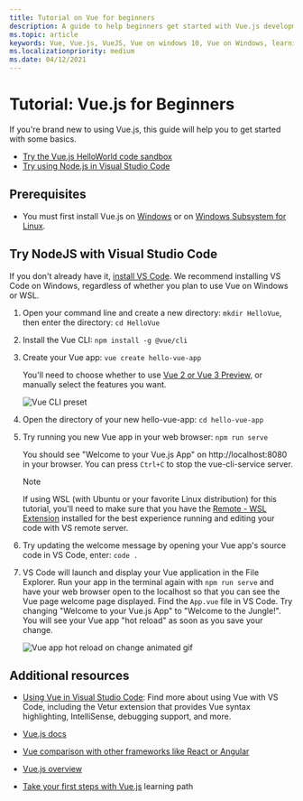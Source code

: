 ```yaml
---
title: Tutorial on Vue for beginners
description: A guide to help beginners get started with Vue.js development on Windows.
ms.topic: article
keywords: Vue, Vue.js, VueJS, Vue on windows 10, Vue on Windows, learning vue, vue with windows, vue on windows for beginners, develop with vue on windows
ms.localizationpriority: medium
ms.date: 04/12/2021
---
```


# Tutorial: Vue.js for Beginners

If you're brand new to using Vue.js, this guide will help you to get started with some basics.

- [Try the Vue.js HelloWorld code sandbox](https://codesandbox.io/s/github/vuejs/vuejs.org/tree/master/src/v2/examples/vue-20-hello-world)
- [Try using Node.js in Visual Studio Code](#try-nodejs-with-visual-studio-code)

## Prerequisites

- You must first install Vue.js on [Windows](./vue-on-windows.md) or on [Windows Subsystem for Linux](./vue-on-wsl.md).

## Try NodeJS with Visual Studio Code

If you don't already have it, [install VS Code](https://code.visualstudio.com/download). We recommend installing VS Code on Windows, regardless of whether you plan to use Vue on Windows or WSL.

1. Open your command line and create a new directory: `mkdir HelloVue`, then enter the directory: `cd HelloVue`

2. Install the Vue CLI: `npm install -g @vue/cli`

3. Create your Vue app: `vue create hello-vue-app`

    You'll need to choose whether to use [Vue 2  or Vue 3 Preview](https://v3.vuejs.org/guide/migration/introduction.html#overview), or manually select the features you want.

    ![Vue CLI preset](../../images/vue-cli-preset.png)

4. Open the directory of your new hello-vue-app: `cd hello-vue-app`

5. Try running you new Vue app in your web browser: `npm run serve`

    You should see "Welcome to your Vue.js App" on http://localhost:8080 in your browser. You can press `Ctrl+C` to stop the vue-cli-service server.

    > [!NOTE]
    > If using WSL (with Ubuntu or your favorite Linux distribution) for this tutorial, you'll need to make sure that you have the [Remote - WSL Extension](https://marketplace.visualstudio.com/items?itemName=ms-vscode-remote.remote-wsl) installed for the best experience running and editing your code with VS remote server.

6. Try updating the welcome message by opening your Vue app's source code in VS Code, enter: `code .`

7. VS Code will launch and display your Vue application in the File Explorer. Run your app in the terminal again with `npm run serve` and have your web browser open to the localhost so that you can see the Vue page welcome page displayed. Find the `App.vue` file in VS Code. Try changing "Welcome to your Vue.js App" to "Welcome to the Jungle!". You will see your Vue app "hot reload" as soon as you save your change.

    ![Vue app hot reload on change animated gif](../../images/vue-app-update.gif)

## Additional resources

- [Using Vue in Visual Studio Code](https://code.visualstudio.com/docs/nodejs/vuejs-tutorial): Find more about using Vue with VS Code, including the Vetur extension that provides Vue syntax highlighting, IntelliSense, debugging support, and more.

- [Vue.js docs](https://vuejs.org/v2/guide/#What-is-Vue-js)

- [Vue comparison with other frameworks like React or Angular](https://vuejs.org/v2/guide/comparison.html)

- [Vue.js overview](./vue-overview.md)

- [Take your first steps with Vue.js](/training/paths/vue-first-steps/) learning path
